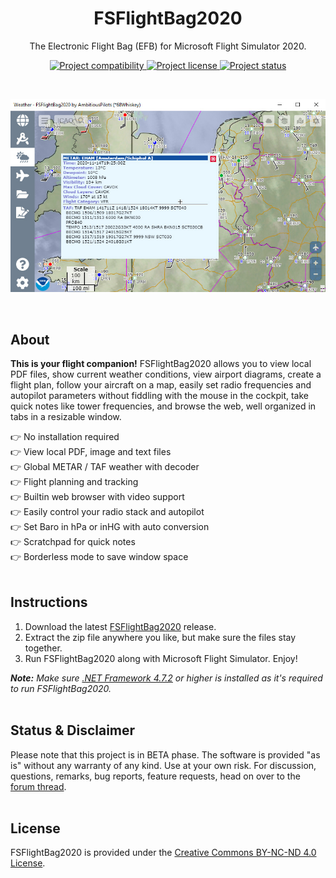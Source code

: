 <h1 align="center">FSFlightBag2020</h1>

<p align="center">The Electronic Flight Bag (EFB) for Microsoft Flight Simulator 2020.</p>

<p align="center">
  <a href="https://www.flightsimulator.com/">
    <img src="https://img.shields.io/badge/Microsoft-FS%202020-blue.svg" alt="Project compatibility" />
  </a>
  <a href="#license">
    <img src="https://img.shields.io/static/v1?style=flat&logo=creative%20commons&label=license&message=by-nc-nd&color=f8722a" alt="Project license" />
  </a>
  <a href="#status--disclaimer">
    <img src="https://img.shields.io/badge/status-BETA-brightgreen.svg" alt="Project status" />
  </a>
</p>

<br>

<p align="center">
  <a href="./.github/hero.jpg">
    <img src="./.github/hero.jpg" alt="Project Hero Image" />
  </a>
</p>

<br>

## About
**This is your flight companion!** FSFlightBag2020 allows you to view local PDF files, show current weather conditions, view airport diagrams, create a flight plan, follow your aircraft on a map, easily set radio frequencies and autopilot parameters without fiddling with the mouse in the cockpit, take quick notes like tower frequencies, and browse the web, well organized in tabs in a resizable window. 

:point_right: No installation required <br>
:point_right: View local PDF, image and text files <br>
:point_right: Global METAR / TAF weather with decoder <br>
:point_right: Flight planning and tracking <br>
:point_right: Builtin web browser with video support <br>
:point_right: Easily control your radio stack and autopilot <br>
:point_right: Set Baro in hPa or inHG with auto conversion <br>
:point_right: Scratchpad for quick notes <br>
:point_right: Borderless mode to save window space <br>
<br>

## Instructions
1. Download the latest [FSFlightBag2020](https://github.com/AmbitiousPilots/FSFlightBag2020/releases) release. 
2. Extract the zip file anywhere you like, but make sure the files stay together. 
3. Run FSFlightBag2020 along with Microsoft Flight Simulator. Enjoy! 

***Note:** Make sure [.NET Framework 4.7.2](https://dotnet.microsoft.com/download/dotnet-framework/thank-you/net472-offline-installer) or higher is installed as it's required to run FSFlightBag2020.*
<br><br>

## Status & Disclaimer
Please note that this project is in BETA phase. The software is provided "as is" without any warranty of any kind. Use at your own risk. For discussion, questions, remarks, bug reports, feature requests, head on over to the [forum thread](https://forums.flightsimulator.com/).
<br><br>

## License
FSFlightBag2020 is provided under the [Creative Commons BY-NC-ND 4.0 License](https://creativecommons.org/licenses/by-nc-nd/4.0/).
